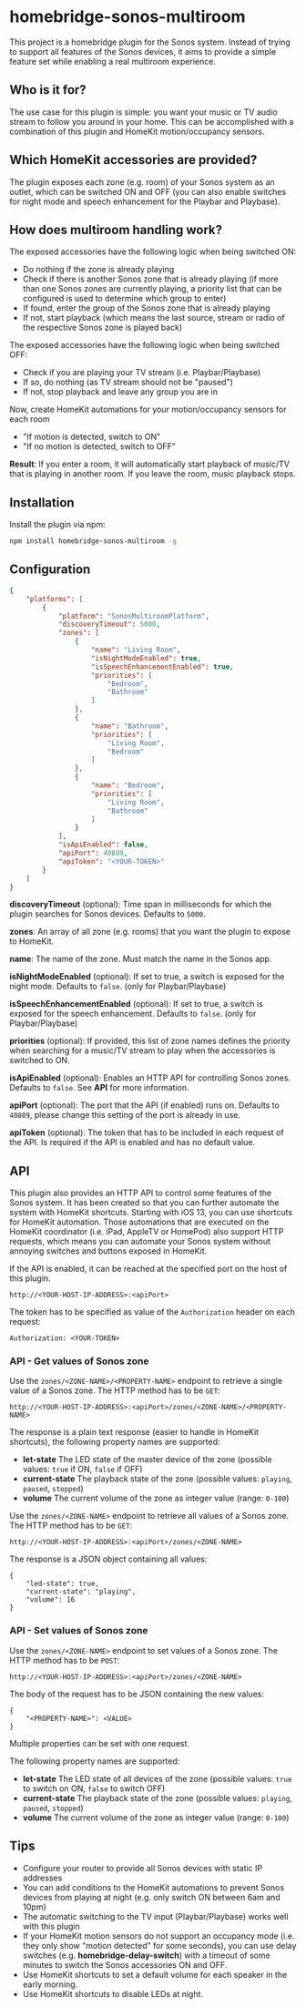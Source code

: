 # homebridge-sonos-multiroom

This project is a homebridge plugin for the Sonos system. Instead of trying to support all features of the Sonos devices, it aims to provide a simple feature set while enabling a real multiroom experience.

## Who is it for?

The use case for this plugin is simple: you want your music or TV audio stream to follow you around in your home. This can be accomplished with a combination of this plugin and HomeKit motion/occupancy sensors.

## Which HomeKit accessories are provided?

The plugin exposes each zone (e.g. room) of your Sonos system as an outlet, which can be switched ON and OFF (you can also enable switches for night mode and speech enhancement for the Playbar and Playbase).

## How does multiroom handling work?

The exposed accessories have the following logic when being switched ON:
* Do nothing if the zone is already playing
* Check if there is another Sonos zone that is already playing (if more than one Sonos zones are currently playing, a priority list that can be configured is used to determine which group to enter)
* If found, enter the group of the Sonos zone that is already playing
* If not, start playback (which means the last source, stream or radio of the respective Sonos zone is played back)

The exposed accessories have the following logic when being switched OFF:
* Check if you are playing your TV stream (i.e. Playbar/Playbase)
* If so, do nothing (as TV stream should not be "paused")
* If not, stop playback and leave any group you are in

Now, create HomeKit automations for your motion/occupancy sensors for each room
* "If motion is detected, switch to ON"
* "If no motion is detected, switch to OFF"

**Result**: If you enter a room, it will automatically start playback of music/TV that is playing in another room. If you leave the room, music playback stops.

## Installation

Install the plugin via npm:

```bash
npm install homebridge-sonos-multiroom -g
```

## Configuration

```json
{
    "platforms": [
        {
            "platform": "SonosMultiroomPlatform",
            "discoveryTimeout": 5000,
            "zones": [
                {
                    "name": "Living Room",
                    "isNightModeEnabled": true,
                    "isSpeechEnhancementEnabled": true,
                    "priorities": [
                        "Bedroom",
                        "Bathroom"
                    ]
                },
                {
                    "name": "Bathroom",
                    "priorities": [
                        "Living Room",
                        "Bedroom"
                    ]
                },
                {
                    "name": "Bedroom",
                    "priorities": [
                        "Living Room",
                        "Bathroom"
                    ]
                }
            ],
            "isApiEnabled": false,
            "apiPort": 40809,
            "apiToken": "<YOUR-TOKEN>"
        }
    ]
}
```

**discoveryTimeout** (optional): Time span in milliseconds for which the plugin searches for Sonos devices. Defaults to `5000`.

**zones**: An array of all zone (e.g. rooms) that you want the plugin to expose to HomeKit.

**name**: The name of the zone. Must match the name in the Sonos app.

**isNightModeEnabled** (optional): If set to true, a switch is exposed for the night mode. Defaults to `false`. (only for Playbar/Playbase)

**isSpeechEnhancementEnabled** (optional): If set to true, a switch is exposed for the speech enhancement. Defaults to `false`. (only for Playbar/Playbase)

**priorities** (optional): If provided, this list of zone names defines the priority when searching for a music/TV stream to play when the accessories is switched to ON.

**isApiEnabled** (optional): Enables an HTTP API for controlling Sonos zones. Defaults to `false`. See **API** for more information.

**apiPort** (optional): The port that the API (if enabled) runs on. Defaults to `40809`, please change this setting of the port is already in use.

**apiToken** (optional): The token that has to be included in each request of the API. Is required if the API is enabled and has no default value.

## API

This plugin also provides an HTTP API to control some features of the Sonos system. It has been created so that you can further automate the system with HomeKit shortcuts. Starting with iOS 13, you can use shortcuts for HomeKit automation. Those automations that are executed on the HomeKit coordinator (i.e. iPad, AppleTV or HomePod) also support HTTP requests, which means you can automate your Sonos system without annoying switches and buttons exposed in HomeKit.

If the API is enabled, it can be reached at the specified port on the host of this plugin. 
```
http://<YOUR-HOST-IP-ADDRESS>:<apiPort>
```

The token has to be specified as value of the `Authorization` header on each request:
```
Authorization: <YOUR-TOKEN>
```

### API - Get values of Sonos zone

Use the `zones/<ZONE-NAME>/<PROPERTY-NAME>` endpoint to retrieve a single value of a Sonos zone. The HTTP method has to be `GET`:
```
http://<YOUR-HOST-IP-ADDRESS>:<apiPort>/zones/<ZONE-NAME>/<PROPERTY-NAME>
```

The response is a plain text response (easier to handle in HomeKit shortcuts), the following property names are supported:

* **let-state** The LED state of the master device of the zone (possible values: `true` if ON, `false` if OFF)
* **current-state** The playback state of the zone (possible values: `playing`, `paused`, `stopped`)
* **volume** The current volume of the zone as integer value (range: `0-100`)

Use the `zones/<ZONE-NAME>` endpoint to retrieve all values of a Sonos zone. The HTTP method has to be `GET`:
```
http://<YOUR-HOST-IP-ADDRESS>:<apiPort>/zones/<ZONE-NAME>
```

The response is a JSON object containing all values:
```
{
    "led-state": true,
    "current-state": "playing",
    "volume": 16
}
```

### API - Set values of Sonos zone

Use the `zones/<ZONE-NAME>` endpoint to set values of a Sonos zone. The HTTP method has to be `POST`:
```
http://<YOUR-HOST-IP-ADDRESS>:<apiPort>/zones/<ZONE-NAME>
```

The body of the request has to be JSON containing the new values:
```
{
    "<PROPERTY-NAME>": <VALUE>
}
```
Multiple properties can be set with one request.

The following property names are supported:

* **let-state** The LED state of all devices of the zone (possible values: `true` to switch on ON, `false` to switch OFF)
* **current-state** The playback state of the zone (possible values: `playing`, `paused`, `stopped`)
* **volume** The current volume of the zone as integer value (range: `0-100`)

## Tips

* Configure your router to provide all Sonos devices with static IP addresses
* You can add conditions to the HomeKit automations to prevent Sonos devices from playing at night (e.g. only switch ON between 6am and 10pm)
* The automatic switching to the TV input (Playbar/Playbase) works well with this plugin
* If your HomeKit motion sensors do not support an occupancy mode (i.e. they only show "motion detected" for some seconds), you can use delay switches (e.g. **homebridge-delay-switch**) with a timeout of some minutes to switch the Sonos accessories ON and OFF.
* Use HomeKit shortcuts to set a default volume for each speaker in the early morning.
* Use HomeKit shortcuts to disable LEDs at night.

